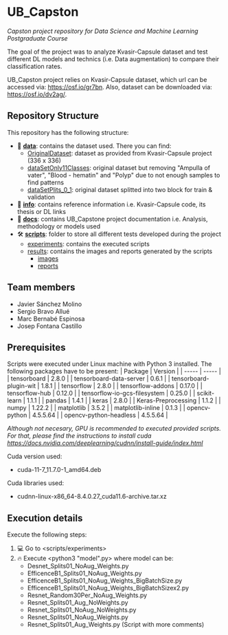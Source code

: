 # UB_Capston
*Capston project repository for Data Science and Machine Learning Postgraduate Course*

The goal of the project was to analyze Kvasir-Capsule dataset and test different DL models and technics (i.e. Data augmentation) to compare their classification rates.

UB_Capston project relies on Kvasir-Capsule dataset, which url can be accessed via: https://osf.io/gr7bn. Also, dataset can be downloaded via: https://osf.io/dv2ag/.

## Repository Structure
This repository has the following structure:
 * 📄 **[data](/data/)**: contains the dataset used. There you can find:
    * [OriginalDataset](/data/OriginalDataset/): dataset as provided from Kvasir-Capsule project (336 x 336)
    * [dataSetOnly11Classes](/data/dataSetOnly11Classes/): original dataset but removing "Ampulla of vater", "Blood - hematin" and "Polyp" due to not enough samples to find patterns
    * [dataSetPlits_0_1](/data/dataSetPlits_0_1/): original dataset splitted into two block for train & validation
 * 🤔 **[info](/info/)**: contains reference information i.e. Kvasir-Capsule code, its thesis or DL links
 * 📖 **[docs](/docs/)**: contains UB_Capstone project documentation i.e. Analysis, methodology or models used
 * 🛠 **[scripts](/scripts/)**: folder to store all different tests developed during the project
    * [experiments](/scripts/experiments/): contains the executed scripts
	* [results](/scripts/results/): contains the images and reports generated by the scripts
	    * [images](/scripts/results/images/)
	    * [reports](/scripts/results/reports/)

## Team members
 - Javier Sánchez Molino
 - Sergio Bravo Allué
 - Marc Bernabé Espinosa
 - Josep Fontana Castillo

## Prerequisites
Scripts were executed under Linux machine with Python 3 installed. The following packages have to be present:
| Package | Version |
| ----- |  ----- |
| tensorboard | 2.8.0 |
|  tensorboard-data-server | 0.6.1 |
|  tensorboard-plugin-wit | 1.8.1 |
|  tensorflow | 2.8.0 |
|  tensorflow-addons | 0.17.0 |
|  tensorflow-hub | 0.12.0 |
|  tensorflow-io-gcs-filesystem | 0.25.0 |
|  scikit-learn | 1.1.1 |
|  pandas | 1.4.1 |
|  keras | 2.8.0 |
|  Keras-Preprocessing | 1.1.2 |
|  numpy | 1.22.2 |
|  matplotlib | 3.5.2 |
|  matplotlib-inline | 0.1.3 |
|  opencv-python | 4.5.5.64 |
|  opencv-python-headless | 4.5.5.64 |

*Although not necesary, GPU is recommended to executed provided scripts. For that, please find the instructions to install cuda https://docs.nvidia.com/deeplearning/cudnn/install-guide/index.html*

Cuda version used:
 * cuda-11-7_11.7.0-1_amd64.deb

Cuda libraries used:
 * cudnn-linux-x86_64-8.4.0.27_cuda11.6-archive.tar.xz

## Execution details
Execute the following steps:
 1. 💻 Go to <scripts/experiments>
 2. 🔥 Execute <python3 "model".py> where model can be:
    * Desnet_Splits01_NoAug_Weights.py
    * EfficenceB1_Splits01_NoAug_Weights.py
    * EfficenceB1_Splits01_NoAug_Weights_BigBatchSize.py
    * EfficenceB1_Splits01_NoAug_Weights_BigBatchSizex2.py
    * Resnet_Random30Per_NoAug_Weights.py
    * Resnet_Splits01_Aug_NoWeights.py
    * Resnet_Splits01_NoAug_NoWeights.py
    * Resnet_Splits01_NoAug_Weights.py
    * Resnet_Splits01_Aug_Weights.py       (Script with more comments)
